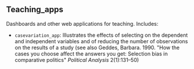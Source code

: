 ## Teaching_apps

Dashboards and other web applications for teaching. Includes:

 - `casevariation_app`: Illustrates the effects of selecting on the dependent and independent variables and of reducing the number of observations on the results of a study (see also Geddes, Barbara. 1990. "How the cases you choose affect the answers you get: Selection bias in comparative politics" *Political Analysis* 2(1):131–50)
